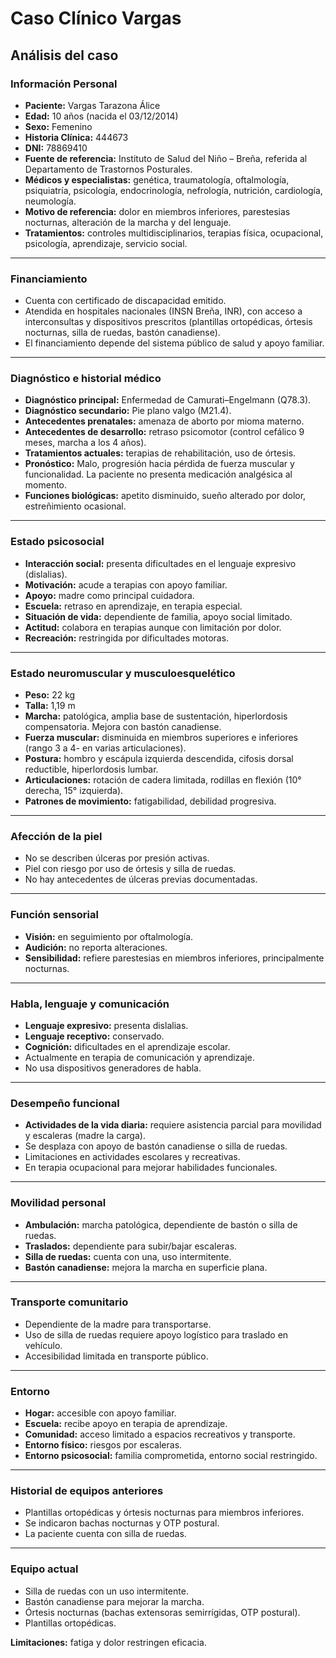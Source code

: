 # Caso Clínico Vargas

## Análisis del caso

### Información Personal
- **Paciente:** Vargas Tarazona Álice  
- **Edad:** 10 años (nacida el 03/12/2014)  
- **Sexo:** Femenino  
- **Historia Clínica:** 444673  
- **DNI:** 78869410  
- **Fuente de referencia:** Instituto de Salud del Niño – Breña, referida al Departamento de Trastornos Posturales.  
- **Médicos y especialistas:** genética, traumatología, oftalmología, psiquiatría, psicología, endocrinología, nefrología, nutrición, cardiología, neumología.  
- **Motivo de referencia:** dolor en miembros inferiores, parestesias nocturnas, alteración de la marcha y del lenguaje.  
- **Tratamientos:** controles multidisciplinarios, terapias física, ocupacional, psicología, aprendizaje, servicio social.  

---

### Financiamiento
- Cuenta con certificado de discapacidad emitido.  
- Atendida en hospitales nacionales (INSN Breña, INR), con acceso a interconsultas y dispositivos prescritos (plantillas ortopédicas, órtesis nocturnas, silla de ruedas, bastón canadiense).  
- El financiamiento depende del sistema público de salud y apoyo familiar.  

---

### Diagnóstico e historial médico
- **Diagnóstico principal:** Enfermedad de Camurati–Engelmann (Q78.3).  
- **Diagnóstico secundario:** Pie plano valgo (M21.4).  
- **Antecedentes prenatales:** amenaza de aborto por mioma materno.  
- **Antecedentes de desarrollo:** retraso psicomotor (control cefálico 9 meses, marcha a los 4 años).  
- **Tratamientos actuales:** terapias de rehabilitación, uso de órtesis.  
- **Pronóstico:** Malo, progresión hacia pérdida de fuerza muscular y funcionalidad. La paciente no presenta medicación analgésica al momento.  
- **Funciones biológicas:** apetito disminuido, sueño alterado por dolor, estreñimiento ocasional.  

---

### Estado psicosocial
- **Interacción social:** presenta dificultades en el lenguaje expresivo (dislalias).  
- **Motivación:** acude a terapias con apoyo familiar.  
- **Apoyo:** madre como principal cuidadora.  
- **Escuela:** retraso en aprendizaje, en terapia especial.  
- **Situación de vida:** dependiente de familia, apoyo social limitado.  
- **Actitud:** colabora en terapias aunque con limitación por dolor.  
- **Recreación:** restringida por dificultades motoras.  

---

### Estado neuromuscular y musculoesquelético
- **Peso:** 22 kg  
- **Talla:** 1,19 m  
- **Marcha:** patológica, amplia base de sustentación, hiperlordosis compensatoria. Mejora con bastón canadiense.  
- **Fuerza muscular:** disminuida en miembros superiores e inferiores (rango 3 a 4- en varias articulaciones).  
- **Postura:** hombro y escápula izquierda descendida, cifosis dorsal reductible, hiperlordosis lumbar.  
- **Articulaciones:** rotación de cadera limitada, rodillas en flexión (10° derecha, 15° izquierda).  
- **Patrones de movimiento:** fatigabilidad, debilidad progresiva.  

---

### Afección de la piel
- No se describen úlceras por presión activas.  
- Piel con riesgo por uso de órtesis y silla de ruedas.  
- No hay antecedentes de úlceras previas documentadas.  

---

### Función sensorial
- **Visión:** en seguimiento por oftalmología.  
- **Audición:** no reporta alteraciones.  
- **Sensibilidad:** refiere parestesias en miembros inferiores, principalmente nocturnas.  

---

### Habla, lenguaje y comunicación
- **Lenguaje expresivo:** presenta dislalias.  
- **Lenguaje receptivo:** conservado.  
- **Cognición:** dificultades en el aprendizaje escolar.  
- Actualmente en terapia de comunicación y aprendizaje.  
- No usa dispositivos generadores de habla.  

---

### Desempeño funcional
- **Actividades de la vida diaria:** requiere asistencia parcial para movilidad y escaleras (madre la carga).  
- Se desplaza con apoyo de bastón canadiense o silla de ruedas.  
- Limitaciones en actividades escolares y recreativas.  
- En terapia ocupacional para mejorar habilidades funcionales.  

---

### Movilidad personal
- **Ambulación:** marcha patológica, dependiente de bastón o silla de ruedas.  
- **Traslados:** dependiente para subir/bajar escaleras.  
- **Silla de ruedas:** cuenta con una, uso intermitente.  
- **Bastón canadiense:** mejora la marcha en superficie plana.  

---

### Transporte comunitario
- Dependiente de la madre para transportarse.  
- Uso de silla de ruedas requiere apoyo logístico para traslado en vehículo.  
- Accesibilidad limitada en transporte público.  

---

### Entorno
- **Hogar:** accesible con apoyo familiar.  
- **Escuela:** recibe apoyo en terapia de aprendizaje.  
- **Comunidad:** acceso limitado a espacios recreativos y transporte.  
- **Entorno físico:** riesgos por escaleras.  
- **Entorno psicosocial:** familia comprometida, entorno social restringido.  

---

### Historial de equipos anteriores
- Plantillas ortopédicas y órtesis nocturnas para miembros inferiores.  
- Se indicaron bachas nocturnas y OTP postural.  
- La paciente cuenta con silla de ruedas.  

---

### Equipo actual
- Silla de ruedas con un uso intermitente.  
- Bastón canadiense para mejorar la marcha.  
- Órtesis nocturnas (bachas extensoras semirrígidas, OTP postural).  
- Plantillas ortopédicas.  

**Limitaciones:** fatiga y dolor restringen eficacia.  
